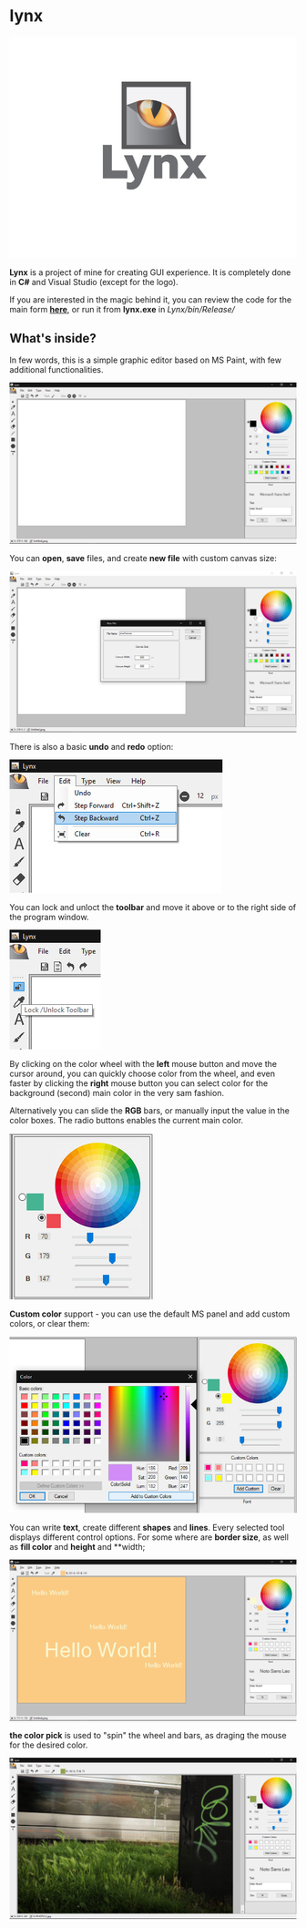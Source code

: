 # lynx
![alt text](https://github.com/reigncraving/lynx/blob/master/Lynx/Resources/Lynx-logo.jpg)

**Lynx** is a project of mine for creating GUI experience. It is completely done in **C#** and Visual Studio (except for the logo).

If you are interested in the magic behind it, you can review the code for the main form **[here](https://github.com/reigncraving/lynx/blob/master/Lynx/LynxForm.cs)**, or run it from **lynx.exe** in *Lynx/bin/Release/*

## What's inside?

In few words, this is a simple graphic editor based on MS Paint, with few additional functionalities.

![alt text](https://raw.githubusercontent.com/reigncraving/lynx/master/Lynx/Resources/sc/sc1.jpg)



You can **open**, **save** files, and create **new file** with custom canvas size:

![alt text](https://raw.githubusercontent.com/reigncraving/lynx/master/Lynx/Resources/sc/sc2.jpg)



There is also a basic **undo** and **redo** option:

![alt text](https://raw.githubusercontent.com/reigncraving/lynx/master/Lynx/Resources/sc/sc3.jpg)

You can lock and unloct the **toolbar** and move it above or to the right side of the program window.

![alt text](https://raw.githubusercontent.com/reigncraving/lynx/master/Lynx/Resources/sc/sc4.jpg)

By clicking on the color wheel with the **left** mouse button and move the cursor around, you can quickly choose color from the wheel, and even faster by clicking the **right** mouse button you can select color for the background (second) main color in the very sam fashion.

Alternatively you can slide the **RGB** bars, or manually input the value in the color boxes. The radio buttons enables the current main color.

![alt text](https://raw.githubusercontent.com/reigncraving/lynx/master/Lynx/Resources/sc/sc5.jpg)

**Custom color** support - you can use the default MS panel and add custom colors, or clear them: 

![alt text](https://raw.githubusercontent.com/reigncraving/lynx/master/Lynx/Resources/sc/sc6.jpg)

You can write **text**, create different **shapes** and **lines**. Every selected tool displays different control options. For some where are **border size**, as well as **fill color** and **height** and **width;

![alt text](https://raw.githubusercontent.com/reigncraving/lynx/master/Lynx/Resources/sc/sc7.jpg)

**the color pick** is used to "spin" the wheel and bars, as draging the mouse for the desired color.

![alt text](https://raw.githubusercontent.com/reigncraving/lynx/master/Lynx/Resources/sc/sc8.jpg)



